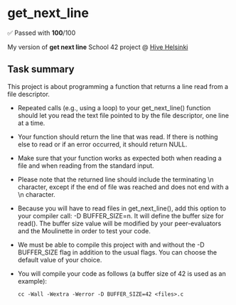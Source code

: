# get_next_line

✅ Passed with **100**/100

My version of **get next line** School 42 project @ [Hive Helsinki](https://www.hive.fi/en/)

## Task summary

This project is about programming a function that returns a line read from a file descriptor.

- Repeated calls (e.g., using a loop) to your get_next_line() function should let you read the text file pointed to by the file descriptor, one line at a time.
- Your function should return the line that was read. If there is nothing else to read or if an error occurred, it should return NULL.
- Make sure that your function works as expected both when reading a file and when reading from the standard input.
- Please note that the returned line should include the terminating \n character, except if the end of file was reached and does not end with a \n character.
- Because you will have to read files in get_next_line(), add this option to your compiler call: -D BUFFER_SIZE=n. It will define the buffer size for read(). The buffer size value will be modified by your peer-evaluators and the Moulinette in order to test your code.
- We must be able to compile this project with and without the -D BUFFER_SIZE flag in addition to the usual flags. You can choose the default value of your choice.
- You will compile your code as follows (a buffer size of 42 is used as an example):

  `cc -Wall -Wextra -Werror -D BUFFER_SIZE=42 <files>.c`
